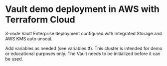 # Vault demo deployment in AWS with Terraform Cloud

3-node Vault Enterprise deployment configured with Integrated Storage and AWS KMS auto unseal.

Add variables as needed (see variables.tf).
This cluster is intended for demo or educational purposes only.
The Vault needs to be initialized before it can be used.
